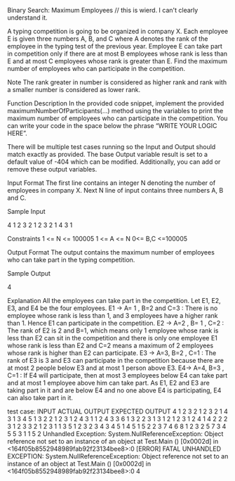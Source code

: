 Binary Search: Maximum Employees        // this is wierd. I can't clearly understand it.

A typing competition is going to be organized in company X.
Each employee E is given three numbers A, B, and C where A denotes the rank of the employee in the typing test of the previous year.
Employee E can take part in competition only if there are at most B employees whose rank is less than E and at most C employees whose rank is greater than E.
Find the maximum number of employees who can participate in the competition.

Note
The rank greater in number is considered as higher rank and rank with a smaller number is considered as lower rank.

Function Description
 In the provided code snippet, implement the provided maximumNumberOfParticipants(...) method using the variables to print the maximum number of employees who can participate in the competition. You can write your code in the space below the phrase “WRITE YOUR LOGIC HERE”.

There will be multiple test cases running so the Input and Output should match exactly as provided.
The base Output variable result is set to a default value of -404 which can be modified. Additionally, you can add or remove these output variables.

 

Input Format
The first line contains an integer N denoting the number of employees in company X.
Next N line of input contains three numbers A, B and C.

Sample Input

4
1 2 3
2 1 2
3 2 1
4 3 1

Constraints
1 <= N <= 100005
1 <= A <= N
0<= B,C <=100005

Output Format
The output contains the maximum number of employees who can take part in the typing competition.

Sample Output

4

Explanation
All the employees can take part in the competition.
Let E1, E2, E3, and E4 be the four employees.
E1 ->  A= 1 , B=2 and C=3 :
There is no employee whose rank is less than 1, and 3 employees have a higher rank than 1. Hence E1 can participate in the competition.
E2 -> A=2 , B= 1 , C=2 :
The rank of E2 is 2 and B=1, which means only 1 employee whose rank is less than E2 can sit in the competition and there is only one employee E1 whose rank is less than E2 and C=2 means a maximum of 2 employees whose rank is higher than E2 can participate.
E3 -> A=3, B=2 , C=1 :
The rank of E3 is 3 and E3 can participate in the competition because there are at most 2 people below E3 and at most 1 person above E3.
E4-> A=4, B=3 , C=1 :
If E4 will participate, then at most 3 employees below E4 can take part and at most 1 employee above him can take part. As E1, E2 and E3 are taking part in it and are below E4 and no one above E4 is participating, E4 can also take part in it.

test case:
INPUT	                                ACTUAL OUTPUT	EXPECTED OUTPUT
4 1 2 3 2 1 2 3 2 1 4 3 1	            3	            4
5 1 3 2 2 1 2 3 1 2 4 3 1 1 2 4	        3	            3
6 1 3 2 2 3 1 3 1 2 1 2 3 1 2 4 1 4 2	2	            2
3 1 2 3 3 2 1 2 3 1	                    1	            3
5 1 2 3 2 3 4 3 4 5 1 4 5 1 5 2	        2	            3
7 4 6 8 1 2 3 2 5 7 3 4 5 5 3 1 1 5 2	Unhandled Exception: System.NullReferenceException: Object reference not set to an instance of an object at Test.Main () [0x0002d] in <164f05b8552948989fab92f23134bee8>:0 [ERROR] FATAL UNHANDLED EXCEPTION: System.NullReferenceException: Object reference not set to an instance of an object at Test.Main () [0x0002d] in <164f05b8552948989fab92f23134bee8>:0	      4